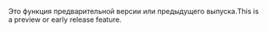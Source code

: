 <span data-ttu-id="bd06c-101">Это функция предварительной версии или предыдущего выпуска.</span><span class="sxs-lookup"><span data-stu-id="bd06c-101">This is a preview or early release feature.</span></span>